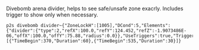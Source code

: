 Divebomb arena divider, helps to see safe/unsafe zone exacrly. Includes trigger to show only when necessary.
```
p2s divebomb divider~{"ZoneLockH":[1005],"DCond":5,"Elements":{"divider":{"type":2,"refX":100.0,"refY":124.452,"refZ":-1.9073486E-06,"offX":100.0,"offY":75.88,"radius":0.0}},"UseTriggers":true,"Triggers":[{"TimeBegin":370,"Duration":60},{"TimeBegin":535,"Duration":30}]}
```
